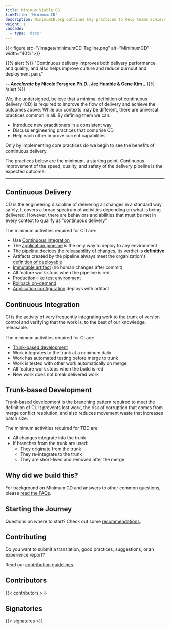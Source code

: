 ```yaml
---
title: Minimum Viable CD
linkTitle: 'Minimum CD'
description: MinimumCD.org outlines key practices to help teams achieve continuous delivery benefits. By adopting these essentials, organizations can improve software quality, enhance team environments, and boost development outcomes.
weight: 1
cascade:
  - type: 'docs'
---
```


{{< figure src="/images/minimumCD-Tagline.png" alt="MinimumCD" width="40%">}}

{{% alert %}}
"Continuous delivery improves both delivery performance and quality, and also helps improve culture and reduce burnout and deployment pain."

**-- _Accelerate_ by Nicole Forsgren Ph.D., Jez Humble & Gene Kim**
\_
{{% /alert %}}

We, [the undersigned](#signatories), believe that a minimal definition of continuous delivery (CD) is required to improve the flow of delivery and achieve the outcomes above. While our contexts may be different, there are universal practices common in all. By defining them we can:

- Introduce new practitioners in a consistent way
- Discuss engineering practices that comprise CD
- Help each other improve current capabilities

Only by implementing core practices do we begin to see the benefits of continuous delivery.

The practices below are the minimum, a starting point. Continuous improvement of the speed, quality, and safety of the delivery pipeline is the expected outcome.

---

## Continuous Delivery

CD is the engineering discipline of delivering all changes in a standard way safely. It covers a broad spectrum of activities depending on what is being delivered. However, there are behaviors and abilities that must be met in every context to qualify as "continuous delivery"

The minimum activities required for CD are:

- Use [Continuous integration](#continuous-integration)
- The [application pipeline](/minimumcd/single-path-to-production/) is the only way to deploy to any environment
- The [pipeline decides the releasability of changes](/minimumcd/deterministic/), its verdict is **definitive**
- Artifacts created by the pipeline always meet the organization's [definition of deployable](/minimumcd/deployable/)
- [Immutable artifact](/minimumcd/immutable/) (no human changes after commit)
- All feature work stops when the pipeline is red
- [Production-like test environment](/minimumcd/production-like-test-environment/)
- [Rollback on-demand](/minimumcd/rollback/)
- [Application configuration](/minimumcd/application-configuration/) deploys with artifact

## Continuous Integration

CI is the activity of very frequently integrating work to the trunk of version control and verifying that the work is, to the best of our knowledge, releasable.

The minimum activities required for CI are:

- [Trunk-based development](#trunk-based-development)
- Work integrates to the trunk at a minimum daily
- Work has automated testing before merge to trunk
- Work is tested with other work automatically on merge
- All feature work stops when the build is red
- New work does not break delivered work

## Trunk-based Development

[Trunk-based development](/minimumcd/trunk-based-development/) is the branching pattern required to meet the definition
of CI. It prevents lost work, the risk of corruption that comes from merge conflict resolution, and also reduces movement
waste that increases batch size.

The minimum activities required for TBD are:

- All changes integrate into the trunk
- If branches from the trunk are used:
  - They originate from the trunk
  - They re-integrate to the trunk
  - They are short-lived and removed after the merge

## Why did we build this?

For background on Minimum CD and answers to other common questions, please [read the FAQs](/faq/).

## Starting the Journey

Questions on where to start? Check out some [recommendations](/journey/).

## Contributing

Do you want to submit a translation, good practices, suggestions, or an experience report?

Read our [contribution guidelines](https://github.com/Minimum-CD/cd-manifesto/blob/master/CONTRIBUTING.md).

## Contributors

{{< contributors >}}

## Signatories

{{< signatures >}}
